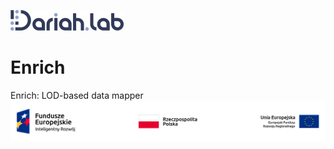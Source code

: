 ![alt text](https://github.com/CHC-Computations/Harmonize/blob/main/logo-1.png?raw=true)
# Enrich
Enrich: LOD-based data mapper
![alt_text](https://github.com/CHC-Computations/Harmonize/blob/main/Zrzut%20ekranu%202022-12-19%20o%2017.48.49.png?raw=true)
